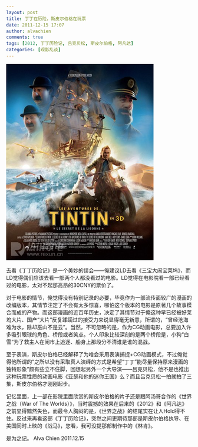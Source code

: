 ```yaml
---
layout: post
title: 丁丁在历险，斯皮尔伯格在玩票
date: 2011-12-15 17:07
author: alvachien
comments: true
tags: [2012, 丁丁历险记, 吕克贝松, 斯皮尔伯格, 阿凡达]
categories: [观影乱谈]
---
```

![丁丁历险记](/assets/uploads/2011/12/TINTIN.jpg)

去看《丁丁历险记》是一个美妙的误会——俺建议LD去看《三宝大闹宝莱坞》，而LD觉得偶们应该去看一部两个人都没看过的电影。LD觉得在电影院看一部已经看过的电影，太对不起那高昂的30CNY的票价了。

对于电影的情节，俺觉得没有特别记录的必要，毕竟作为一部流传面较广的漫画的改编版本，其情节注定了不会有太多惊喜，哪怕这个版本的电影是原著几个故事糅合而成的产物。而这部漫画的近百年历史，决定了其情节对于俺这种早已经被好莱坞大片、国产“大片”反复蹂躏过的接受力来说显得毫无新意，所谓的，“曾经沧海难为水，除却巫山不是云”。当然，不可忽略的是，作为CG动画电影，总要加入许多吸引眼球的角色、桥段或者笑点。个人印象比较深刻的是两个桥段是，小狗“白雪”为了救主人在闹市上追逐、船身上那段分不清谁是谁的混战。

至于表演，斯皮尔伯格已经解释了为啥会采用表演捕捉+CG动画模式，不过俺觉得他所谓的“之所以没有采取真人演绎的方式是希望“丁丁”能尽量保持原来漫画的独特形象”颇有些立不住脚，回想起另外一个大导演——吕克贝松，他不是也推出这种玩票性质的动画电影《亚瑟和他的迷你王国》么？而且吕克贝松一拍就拍了三集，斯皮尔伯格才刚刚起步。

记忆里面，上一部在影院里面欣赏的斯皮尔伯格的片子还是跟阿汤哥合作的《世界之战（War of The Worlds）》，当时震撼的效果在后来的《2012》和《阿凡达》之前显得黯然失色，而最令人胸闷的是，《世界之战》的结尾实在让人Hold得不住。反过来再看这部《丁丁历险记》，突然之间更期待那部是斯皮尔伯格执导、在美国同时上映的《战马》，您看，我可没提那部制作中的《林肯》。

是为之记。
Alva Chien
2011.12.15
